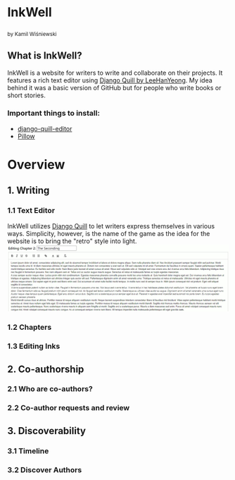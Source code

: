 # **InkWell**
<sub>by Kamil Wiśniewski</sub>

## **What is InkWell?**

InkWell is a website for writers to write and collaborate on their projects. It features a rich text editor using [Django Quill by LeeHanYeong](https://github.com/LeeHanYeong/django-quill-editor). My idea behind it was a basic version of GitHub but for people who write books or short stories. 


### **Important things to install:**
- [django-quill-editor](https://pypi.org/project/django-quill-editor/)
- [Pillow](https://pypi.org/project/Pillow/)


# **Overview**

## **1. Writing**

### 1.1 Text Editor
InkWell utilizes [Django Quill](https://github.com/LeeHanYeong/django-quill-editor) to let writers express themselves in various ways. Simplicity, however, is the name of the game as the idea for the website is to bring the "retro" style into light.
![Image of Django Quill editor while editing a chapter.](/capstone/media/readme/edit_chapter_editor.png)
### 1.2 Chapters

### 1.3 Editing Inks

## **2. Co-authorship**

### 2.1 Who are co-authors?
### 2.2 Co-author requests and review

## **3. Discoverability**

### 3.1 Timeline
### 3.2 Discover Authors